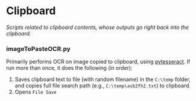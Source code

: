 # Clipboard
*Scripts related to clipboard contents, whose outputs go right back into the clipboard.*

### imageToPasteOCR.py
Primarily performs OCR on image copied to clipboard, using [pytesseract](https://pypi.org/project/pytesseract/). If run more than once, it does the following (in order):
1. Saves clipboard text to file (with random filename) in the `C:\temp` folder, and copies full file search path (e.g., `C:\temp\asb2fh2.txt`) to clipboard.
2. Opens `File Save`
<!--stackedit_data:
eyJoaXN0b3J5IjpbMTgwOTA0Mjk2MywxNTI0NzYzNTQ4LC05OD
QzODgyNyw1MDQ0MTQyMTQsLTMzMjQ1NTM2M119
-->